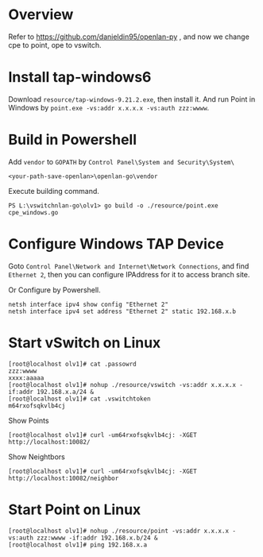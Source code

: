 # Overview 

Refer to https://github.com/danieldin95/openlan-py , and now we change cpe to point, ope to vswitch.

# Install tap-windows6

Download `resource/tap-windows-9.21.2.exe`, then install it. And run Point in Windows by `point.exe -vs:addr x.x.x.x -vs:auth zzz:wwww`. 

# Build in Powershell

Add `vendor` to `GOPATH` by `Control Panel\System and Security\System\`

    <your-path-save-openlan>\openlan-go\vendor

Execute building command.

    PS L:\vswitchnlan-go\olv1> go build -o ./resource/point.exe cpe_windows.go

# Configure Windows TAP Device

Goto `Control Panel\Network and Internet\Network Connections`, and find `Ethernet 2`, then you can configure IPAddress for it to access branch site. 

Or Configure by Powershell.

    netsh interface ipv4 show config "Ethernet 2"
    netsh interface ipv4 set address "Ethernet 2" static 192.168.x.b

# Start vSwitch on Linux

    [root@localhost olv1]# cat .passowrd
    zzz:wwww
    xxxx:aaaaa
    [root@localhost olv1]# nohup ./resource/vswitch -vs:addr x.x.x.x -if:addr 192.168.x.a/24 &
    [root@localhost olv1]# cat .vswitchtoken
    m64rxofsqkvlb4cj
    
Show Points

    [root@localhost olv1]# curl -um64rxofsqkvlb4cj: -XGET http://localhost:10082/

Show Neightbors

    [root@localhost olv1]# curl -um64rxofsqkvlb4cj: -XGET http://localhost:10082/neighbor

# Start Point on Linux

    [root@localhost olv1]# nohup ./resource/point -vs:addr x.x.x.x -vs:auth zzz:wwww -if:addr 192.168.x.b/24 &
    [root@localhost olv1]# ping 192.168.x.a

